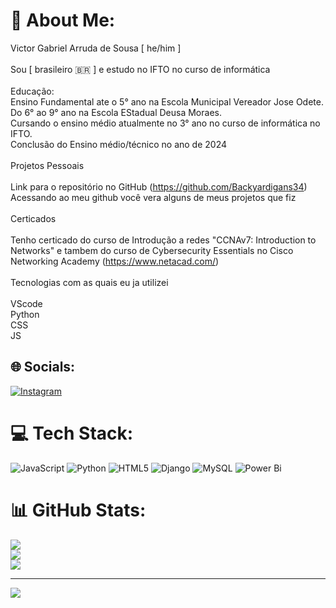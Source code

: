 # 💫 About Me:
 Victor Gabriel Arruda de Sousa [ he/him ]<br><br> Sou [ brasileiro 🇧🇷 ] e estudo no IFTO no curso de informática <br><br> Educação:<br> Ensino Fundamental ate o 5° ano na Escola Municipal Vereador Jose Odete.<br> Do 6° ao 9° ano na Escola EStadual Deusa Moraes.<br> Cursando o ensino médio atualmente no 3° ano no curso de informática no IFTO.<br> Conclusão do Ensino médio/técnico no ano de 2024<br><br> Projetos Pessoais <br><br> Link para o repositório no GitHub (https://github.com/Backyardigans34)<br>Acessando ao meu github você vera alguns de meus projetos que fiz<br><br>Certicados <br><br>Tenho certicado do curso de Introdução a redes "CCNAv7: Introduction to Networks" e tambem do curso de Cybersecurity Essentials no Cisco Networking Academy (https://www.netacad.com/)<br><br>Tecnologias com as quais eu ja utilizei<br><br>VScode<br>Python<br>CSS<br> JS<br>


## 🌐 Socials:
[![Instagram](https://img.shields.io/badge/Instagram-%23E4405F.svg?logo=Instagram&logoColor=white)](https://instagram.com/vittin.rwq) 

# 💻 Tech Stack:
![JavaScript](https://img.shields.io/badge/javascript-%23323330.svg?style=for-the-badge&logo=javascript&logoColor=%23F7DF1E) ![Python](https://img.shields.io/badge/python-3670A0?style=for-the-badge&logo=python&logoColor=ffdd54) ![HTML5](https://img.shields.io/badge/html5-%23E34F26.svg?style=for-the-badge&logo=html5&logoColor=white) ![Django](https://img.shields.io/badge/django-%23092E20.svg?style=for-the-badge&logo=django&logoColor=white) ![MySQL](https://img.shields.io/badge/mysql-%2300000f.svg?style=for-the-badge&logo=mysql&logoColor=white) ![Power Bi](https://img.shields.io/badge/power_bi-F2C811?style=for-the-badge&logo=powerbi&logoColor=black)
# 📊 GitHub Stats:
![](https://github-readme-stats.vercel.app/api?username=Backyardigans34&theme=dark&hide_border=false&include_all_commits=false&count_private=false)<br/>
![](https://github-readme-streak-stats.herokuapp.com/?user=Backyardigans34&theme=dark&hide_border=false)<br/>
![](https://github-readme-stats.vercel.app/api/top-langs/?username=Backyardigans34&theme=dark&hide_border=false&include_all_commits=false&count_private=false&layout=compact)

---
[![](https://visitcount.itsvg.in/api?id=Backyardigans34&icon=0&color=0)](https://visitcount.itsvg.in)

<!-- Proudly created with GPRM ( https://gprm.itsvg.in ) -->